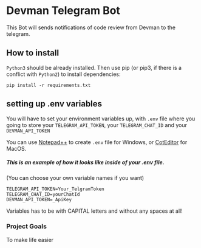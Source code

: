 # Devman Telegram Bot
This Bot will sends notifications of code review from Devman to the telegram.
  
   
## How to install
`Python3` should be already installed. Then use pip (or pip3, if there is a conflict with `Python2`) to install dependencies:   

```
pip install -r requirements.txt
```  
## setting up .env variables   
  You will  have to set your environment variables up, with `.env` file where you going to store
  your `TELEGRAM_API_TOKEN`, your `TELEGRAM_CHAT_ID` and your `DEVMAN_API_TOKEN`  
  

You can use [Notepad++](https://notepad-plus-plus.org/downloads/) to create `.env` file for Windows,
or [CotEditor](https://coteditor.com/) for MacOS.
  
##### This is an example of how it looks like inside of your .env file. 
(You can choose your own variable names if you want)  
```
TELEGRAM_API_TOKEN=Your_TelgramToken
TELEGRAM_CHAT_ID=yourChatId
DEVMAN_API_TOKEN=_ApiKey
```

Variables has to be with CAPITAL letters and without any spaces at all!  

### Project Goals  
To make life easier
 
